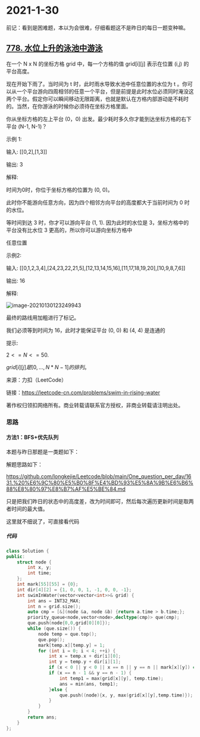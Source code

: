 # 2021-1-30

前记：看到是困难题，本以为会很难，仔细看题这不是昨日的每日一题变种嘛。

## [778. 水位上升的泳池中游泳](https://leetcode-cn.com/problems/swim-in-rising-water/)

在一个 N x N 的坐标方格 grid 中，每一个方格的值 grid[i][j] 表示在位置 (i,j) 的平台高度。

现在开始下雨了。当时间为 t 时，此时雨水导致水池中任意位置的水位为 t 。你可以从一个平台游向四周相邻的任意一个平台，但是前提是此时水位必须同时淹没这两个平台。假定你可以瞬间移动无限距离，也就是默认在方格内部游动是不耗时的。当然，在你游泳的时候你必须待在坐标方格里面。

你从坐标方格的左上平台 (0，0) 出发。最少耗时多久你才能到达坐标方格的右下平台 (N-1, N-1)？

示例 1:

输入: [[0,2],[1,3]]

输出: 3

解释:

时间为0时，你位于坐标方格的位置为 (0, 0)。

此时你不能游向任意方向，因为四个相邻方向平台的高度都大于当前时间为 0 时的水位。

等时间到达 3 时，你才可以游向平台 (1, 1). 因为此时的水位是 3，坐标方格中的平台没有比水位 3 更高的，所以你可以游向坐标方格中

任意位置

示例2:

输入: [[0,1,2,3,4],[24,23,22,21,5],[12,13,14,15,16],[11,17,18,19,20],[10,9,8,7,6]]

输出: 16

解释:

![image-20210130123249943](https://gitee.com/long_kejie/image/raw/master/image-20210130123249943.png)

最终的路线用加粗进行了标记。

我们必须等到时间为 16，此时才能保证平台 (0, 0) 和 (4, 4) 是连通的

提示:

$2 <= N <= 50.$

$grid[i][j]是[0, ..., N*N - 1] 的排列。$

来源：力扣（LeetCode）

链接：https://leetcode-cn.com/problems/swim-in-rising-water

著作权归领扣网络所有。商业转载请联系官方授权，非商业转载请注明出处。

### 思路

#### 方法1：BFS+优先队列

本题与昨日那题是一类题如下：

解题思路如下：

https://github.com/longkejie/Leetcode/blob/main/One_question_per_day/1631.%20%E6%9C%80%E5%B0%8F%E4%BD%93%E5%8A%9B%E6%B6%88%E8%80%97%E8%B7%AF%E5%BE%84.md

只是把我们昨日的状态中的高度差，改为时间即可，然后每次遍历更新时间是取两者时间的最大值。

这里就不细说了，可直接看代码

##### 代码

```cpp
class Solution {
public:
    struct node {
        int x, y;
        int time;
    };
    int mark[55][55] = {0};
    int dir[4][2] = {1, 0, 0, 1, -1, 0, 0, -1};
    int swimInWater(vector<vector<int>>& grid) {
        int ans = INT32_MAX;
        int n = grid.size();
        auto cmp = [&](node &a, node &b) {return a.time > b.time;};
        priority_queue<node,vector<node>,decltype(cmp)> que(cmp);
        que.push(node{0,0,grid[0][0]});
        while (que.size()) {
            node temp = que.top();
            que.pop();
            mark[temp.x][temp.y] = 1;
            for (int i = 0; i < 4; ++i) {
                int x = temp.x + dir[i][0];
                int y = temp.y + dir[i][1];
                if (x < 0 || y < 0 || x == n || y == n || mark[x][y]) continue;
                if (x == n - 1 && y == n - 1) {
                    int temp1 = max(grid[x][y], temp.time);
                    ans = min(ans, temp1);
                }else {
                    que.push((node){x, y, max(grid[x][y],temp.time)});
                }
            }
        }
        return ans;
    }
};
```

